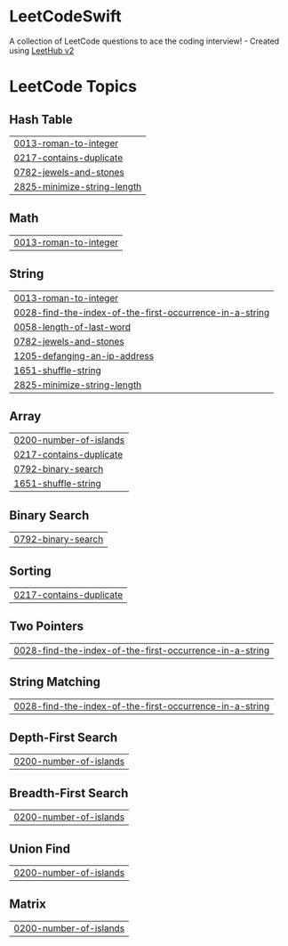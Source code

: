 # LeetCodeSwift
A collection of LeetCode questions to ace the coding interview! - Created using [LeetHub v2](https://github.com/arunbhardwaj/LeetHub-2.0)

<!---LeetCode Topics Start-->
# LeetCode Topics
## Hash Table
|  |
| ------- |
| [0013-roman-to-integer](https://github.com/yaewonLee/LeetCodeSwift/tree/master/0013-roman-to-integer) |
| [0217-contains-duplicate](https://github.com/yaewonLee/LeetCodeSwift/tree/master/0217-contains-duplicate) |
| [0782-jewels-and-stones](https://github.com/yaewonLee/LeetCodeSwift/tree/master/0782-jewels-and-stones) |
| [2825-minimize-string-length](https://github.com/yaewonLee/LeetCodeSwift/tree/master/2825-minimize-string-length) |
## Math
|  |
| ------- |
| [0013-roman-to-integer](https://github.com/yaewonLee/LeetCodeSwift/tree/master/0013-roman-to-integer) |
## String
|  |
| ------- |
| [0013-roman-to-integer](https://github.com/yaewonLee/LeetCodeSwift/tree/master/0013-roman-to-integer) |
| [0028-find-the-index-of-the-first-occurrence-in-a-string](https://github.com/yaewonLee/LeetCodeSwift/tree/master/0028-find-the-index-of-the-first-occurrence-in-a-string) |
| [0058-length-of-last-word](https://github.com/yaewonLee/LeetCodeSwift/tree/master/0058-length-of-last-word) |
| [0782-jewels-and-stones](https://github.com/yaewonLee/LeetCodeSwift/tree/master/0782-jewels-and-stones) |
| [1205-defanging-an-ip-address](https://github.com/yaewonLee/LeetCodeSwift/tree/master/1205-defanging-an-ip-address) |
| [1651-shuffle-string](https://github.com/yaewonLee/LeetCodeSwift/tree/master/1651-shuffle-string) |
| [2825-minimize-string-length](https://github.com/yaewonLee/LeetCodeSwift/tree/master/2825-minimize-string-length) |
## Array
|  |
| ------- |
| [0200-number-of-islands](https://github.com/yaewonLee/LeetCodeSwift/tree/master/0200-number-of-islands) |
| [0217-contains-duplicate](https://github.com/yaewonLee/LeetCodeSwift/tree/master/0217-contains-duplicate) |
| [0792-binary-search](https://github.com/yaewonLee/LeetCodeSwift/tree/master/0792-binary-search) |
| [1651-shuffle-string](https://github.com/yaewonLee/LeetCodeSwift/tree/master/1651-shuffle-string) |
## Binary Search
|  |
| ------- |
| [0792-binary-search](https://github.com/yaewonLee/LeetCodeSwift/tree/master/0792-binary-search) |
## Sorting
|  |
| ------- |
| [0217-contains-duplicate](https://github.com/yaewonLee/LeetCodeSwift/tree/master/0217-contains-duplicate) |
## Two Pointers
|  |
| ------- |
| [0028-find-the-index-of-the-first-occurrence-in-a-string](https://github.com/yaewonLee/LeetCodeSwift/tree/master/0028-find-the-index-of-the-first-occurrence-in-a-string) |
## String Matching
|  |
| ------- |
| [0028-find-the-index-of-the-first-occurrence-in-a-string](https://github.com/yaewonLee/LeetCodeSwift/tree/master/0028-find-the-index-of-the-first-occurrence-in-a-string) |
## Depth-First Search
|  |
| ------- |
| [0200-number-of-islands](https://github.com/yaewonLee/LeetCodeSwift/tree/master/0200-number-of-islands) |
## Breadth-First Search
|  |
| ------- |
| [0200-number-of-islands](https://github.com/yaewonLee/LeetCodeSwift/tree/master/0200-number-of-islands) |
## Union Find
|  |
| ------- |
| [0200-number-of-islands](https://github.com/yaewonLee/LeetCodeSwift/tree/master/0200-number-of-islands) |
## Matrix
|  |
| ------- |
| [0200-number-of-islands](https://github.com/yaewonLee/LeetCodeSwift/tree/master/0200-number-of-islands) |
<!---LeetCode Topics End-->
